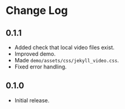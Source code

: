 # Change Log

## 0.1.1

* Added check that local video files exist.
* Improved demo.
* Made `demo/assets/css/jekyll_video.css`.
* Fixed error handling.


## 0.1.0

* Initial release.
